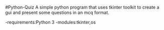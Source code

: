 #Python-Quiz
A simple python program that uses tkinter toolkit to create a gui and present some questions in an mcq format.

-requirements:Python 3
-modules:tkinter,os
